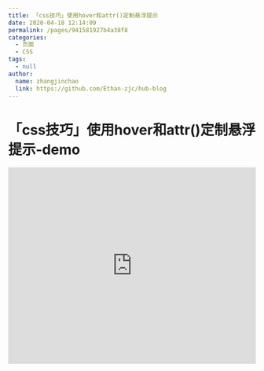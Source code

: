```yaml
---
title: 「css技巧」使用hover和attr()定制悬浮提示
date: 2020-04-18 12:14:09
permalink: /pages/941581927b4a38f8
categories: 
  - 页面
  - CSS
tags: 
  - null
author: 
  name: zhangjinchao
  link: https://github.com/Ethan-zjc/hub-blog
---
```

# 「css技巧」使用hover和attr()定制悬浮提示-demo

<iframe height="400" style="width: 100%;" scrolling="no" title="css定制悬浮" src="https://codepen.io/zhangjinchao/embed/QWYvOed?default-tab=html%2Cresult&theme-id=light" frameborder="no" loading="lazy" allowtransparency="true" allowfullscreen="true">
  See the Pen <a href="https://codepen.io/zhangjinchao/pen/QWYvOed">
  css定制悬浮</a> by zhangjinchao (<a href="https://codepen.io/zhangjinchao">@zhangjinchao</a>)
  on <a href="https://codepen.io">CodePen</a>.
</iframe>

<!-- more -->